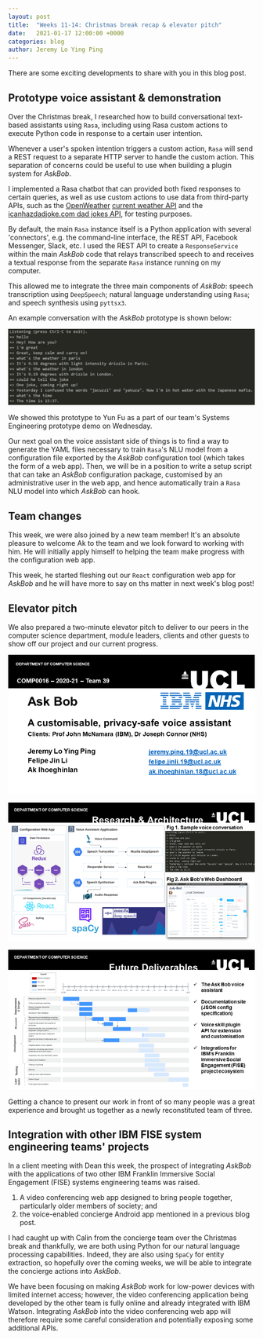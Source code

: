 ```yaml
---
layout: post
title:  "Weeks 11-14: Christmas break recap & elevator pitch"
date:   2021-01-17 12:00:00 +0000
categories: blog
author: Jeremy Lo Ying Ping
---
```


There are some exciting developments to share with you in this blog post.

## Prototype voice assistant & demonstration

Over the Christmas break, I researched how to build conversational text-based assistants using `Rasa`, including using Rasa custom actions to execute Python code in response to a certain user intention.

Whenever a user's spoken intention triggers a custom action, `Rasa` will send a REST request to a separate HTTP server to handle the custom action. This separation of concerns could be useful to use when building a plugin system for *AskBob*.

I implemented a Rasa chatbot that can provided both fixed responses to certain queries, as well as use custom actions to use data from third-party APIs, such as the [OpenWeather](https://openweathermap.org/api) [current weather API](https://openweathermap.org/current) and the [icanhazdadjoke.com dad jokes API](https://icanhazdadjoke.com/api), for testing purposes.

By default, the main `Rasa` instance itself is a Python application with several 'connectors', e.g. the command-line interface, the REST API, Facebook Messenger, Slack, etc. I used the REST API to create a `ResponseService` within the main *AskBob* code that relays transcribed speech to and receives a textual response from the separate `Rasa` instance running on my computer.

This allowed me to integrate the three main components of *AskBob*: speech transcription using `DeepSpeech`; natural language understanding using `Rasa`; and speech synthesis using `pyttsx3`.

An example conversation with the *AskBob* prototype is shown below:

![Example AskBob conversation](/assets/images/ChristmasRecap/conversation.png)

We showed this prototype to Yun Fu as a part of our team's Systems Engineering prototype demo on Wednesday.

Our next goal on the voice assistant side of things is to find a way to generate the YAML files necessary to train `Rasa`'s NLU model from a configuration file exported by the *AskBob* configuration tool (which takes the form of a web app). Then, we will be in a position to write a setup script that can take an *AskBob* configuration package, customised by an administrative user in the web app, and hence automatically train a `Rasa` NLU model into which  *AskBob* can hook.

## Team changes

This week, we were also joined by a new team member! It's an absolute pleasure to welcome Ak to the team and we look forward to working with him. He will initially apply himself to helping the team make progress with the configuration web app.

This week, he started fleshing out our `React` configuration web app for *AskBob* and he will have more to say on ths matter in next week's blog post!

## Elevator pitch

We also prepared a two-minute elevator pitch to deliver to our peers in the computer science department, module leaders, clients and other guests to show off our project and our current progress.

![Elevator Pitch - Slide 1](/assets/images/ChristmasRecap/Slide1.PNG)

![Elevator Pitch - Slide 2](/assets/images/ChristmasRecap/Slide2.PNG)

![Elevator Pitch - Slide 3](/assets/images/ChristmasRecap/Slide3.PNG)

Getting a chance to present our work in front of so many people was a great experience and brought us together as a newly reconstituted team of three.

## Integration with other IBM FISE system engineering teams' projects

In a client meeting with Dean this week, the prospect of integrating *AskBob* with the applications of two other IBM Franklin Immersive Social Engagement (FISE) systems engineering teams was raised.

1. A video conferencing web app designed to bring people together, particularly older members of society; and
2. the voice-enabled concierge Android app mentioned in a previous blog post.

I had caught up with Calin from the concierge team over the Christmas break and thankfully, we are both using Python for our natural language processing capabilities. Indeed, they are also using `SpaCy` for entity extraction, so hopefully over the coming weeks, we will be able to integrate the concierge actions into *AskBob*.

We have been focusing on making *AskBob* work for low-power devices with limited internet access; however, the video conferencing application being developed by the other team is fully online and already integrated with IBM Watson. Integrating *AskBob* into the video conferencing web app will therefore require some careful consideration and potentially exposing some additional APIs.
